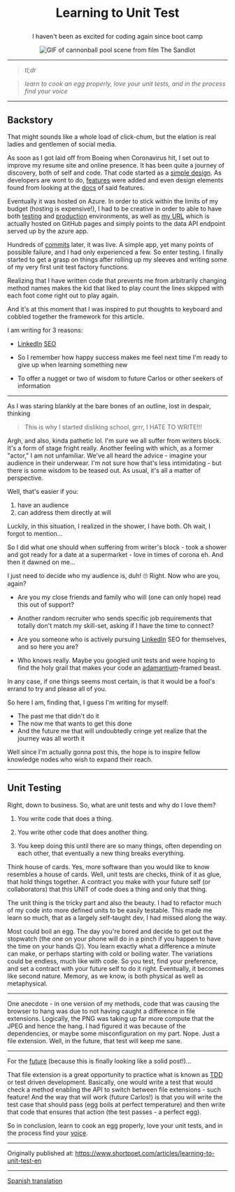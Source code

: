 # <p align="center">Learning to Unit Test</p>

<p align="center">
    I haven't been as excited for coding again since boot camp
</p>

<p align="center">
    <img alt="GIF of cannonball pool scene from film The Sandlot" src="https://media.giphy.com/media/3ohzdLFxnwyFeNhtTO/giphy.gif" />
</p>


---

> *tl;dr*

> *learn to cook an egg properly, love your unit tests, and in the process find your voice*

---

## Backstory

That might sounds like a whole load of click-chum, but the elation is real ladies and gentlemen of social media.

As soon as I got laid off from Boeing when Coronavirus hit, I set out to improve my resume site and online presence.  It has been quite a journey of discovery, both of self and code. That code started as a [simple design](https://codeburst.io/how-i-created-seo-friendly-portfolio-cv-website-and-hosted-it-on-github-d5c4da43cf2f). As developers are wont to do, [features](https://dev.to/amruthpillai/ever-dreamed-of-a-free-and-open-source-resume-builder-that-doesn-t-store-your-data-meet-reactive-resume-1dpl) were added and even design elements found from looking at the [docs](https://html2canvas.hertzen.com/) of said features.

Eventually it was hosted on Azure. In order to stick within the limits of my budget (hosting is expensive!), I had to be creative in order to able to have both [testing](https://https://shortpoet-test.azurewebsites.net/) and [production](https://shortpoet.azurewebsites.net/) environments, as well as [my URL](https://shortpoet.com) which is actually hosted on GitHub pages and simply points to the data API endpoint served up by the azure app.

Hundreds of [commits](https://github.com/shortpoet/Shortpoet/commits/dev) later, it was live.  A simple app, yet many points of possible failure, and I had only experienced a few. So enter testing. I finally started to get a grasp on things after rolling up my sleeves and writing some of my very first unit test factory functions.

Realizing that I have written code that prevents me from arbitrarily changing method names makes the kid that liked to play count the lines skipped with each foot come right out to play again.

And it's at this moment that I was inspired to put thoughts to keyboard and cobbled together the framework for this article.

I am writing for 3 reasons:

- [LinkedIn](https://www.linkedin.com/in/carlos-soriano/) [SEO](https://en.wikipedia.org/wiki/Search_engine_optimization)

- So I remember how happy success makes me feel next time I'm ready to give up when learning something new

- To offer a nugget or two of wisdom to future Carlos or other seekers of information

---

As I was staring blankly at the bare bones of an outline, lost in despair, thinking

> This is why I started disliking school, grrr, I HATE TO WRITE!!!

Argh, and also, kinda pathetic lol.  I'm sure we all suffer from writers block. It's a form of stage fright really. Another feeling with which, as a former "actor," I am not unfamiliar. We've all heard the advice - imagine your audience in their underwear.  I'm not sure how that's less intimidating - but there is some wisdom to be teased out. As usual, it's all a matter of perspective.

Well, that's easier if you:

1) have an audience
2) can address them directly at will

Luckily, in this situation, I realized in the shower, I have both.  Oh wait, I forgot to mention...

So I did what one should when suffering from writer's block - took a shower and got ready for a date at a supermarket - love in times of corona eh. And then it dawned on me...

I just need to decide who my audience is, duh! 🙄 Right. Now who are you, again?

- Are you my close friends and family who will (one can only hope) read this out of support?

- Another random recruiter who sends specific job requirements that totally don't match my skill-set, asking if I have the time to connect?

- Are you someone who is actively pursuing [LinkedIn](https://www.linkedin.com/in/carlos-soriano/) SEO for themselves, and so here you are?

- Who knows really. Maybe you googled unit tests and were hoping to find the holy grail that makes your code an [adamantium](https://en.wikipedia.org/wiki/Adamantium)-framed beast.

In any case, if one things seems most certain, is that it would be a fool's errand to try and please all of you.

So here I am, finding that, I guess I'm writing for myself:

- The past me that didn't do it
- The now me that wants to get this done
- And the future me that will undoubtedly cringe yet realize that the journey was all worth it

Well since I'm actually gonna post this, the hope is to inspire fellow knowledge nodes who wish to expand their reach.

---

## Unit Testing

Right, down to business. So, what are unit tests and why do I love them?

1) You write code that does a thing.

2) You write other code that does another thing.

3) You keep doing this until there are so many things, often depending on each other, that eventually a new thing breaks everything.

Think house of cards. Yes, more software than you would like to know resembles a house of cards. Well, unit tests are checks, think of it as glue, that hold things together. A contract you make with your future self (or collaborators) that this UNIT of code does a thing and only that thing.

The unit thing is the tricky part and also the beauty. I had to refactor much of my code into more defined units to be easily testable. This made me learn so much, that as a largely self-taught dev, I had missed along the way.

Most could boil an egg. The day you're bored and decide to get out the stopwatch (the one on your phone will do in a pinch if you happen to have the time on your hands 😉). You learn exactly what a difference a minute can make, or perhaps starting with cold or boiling water. The variations could be endless, much like with code. So you test, find your preference, and set a contract with your future self to do it right. Eventually, it becomes like second nature. Memory, as we know, is both physical as well as metaphysical.

---

One anecdote - in one version of my methods, code that was causing the browser to hang was due to not having caught a difference in file extensions. Logically, the PNG was taking up far more compute that the JPEG and hence the hang. I had figured it was because of the dependencies, or maybe some misconfiguration on my part. Nope. Just a file extension. Well, in the future, that test will keep me sane.

---

For the [future](https://www.shortpoet.com) (because this is finally looking like a solid post!)...

That file extension is a great opportunity to practice what is known as [TDD](https://en.wikipedia.org/wiki/Test-driven_development) or test driven development.  Basically, one would write a test that would check a method enabling the API to switch between file extensions - such feature! And the way that will work (future Carlos!) is that you will write the test case that should pass (egg boils at perfect temperature) and then write that code that ensures that action (the test passes - a perfect egg).

So in conclusion, learn to cook an egg properly, love your unit tests, and in the process find your [voice](https://www.shortpoet.com/articles).

---

Originally published at:
https://www.shortpoet.com/articles/learning-to-unit-test-en

---

[Spanish translation](https://www.shortpoet.com/articles/learning-to-unit-test-es)
